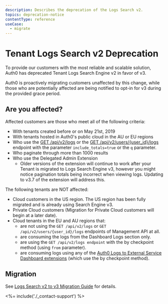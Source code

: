 ```yaml
---
description: Describes the deprecation of the Logs Search v2.
topics: deprecation-notice
contentType: reference
useCase:
  - migrate
---
```

# Tenant Logs Search v2 Deprecation

To provide our customers with the most reliable and scalable solution, Auth0 has deprecated Tenant Logs Search Engine v2 in favor of v3.

Auth0 is proactively migrating customers unaffected by this change, while those who are potentially affected are being notified to opt-in for v3 during the provided grace period.

## Are you affected?

Affected customers are those who meet all of the following criteria:
* With tenants created before or on May 21st, 2019
* With tenants hosted in Auth0's public cloud in the AU or EU regions
* Who use the [GET /api/v2/logs](/api/v2#!/Logs/get_logs) or the [GET /api/v2/users/{user_id}/logs](/api/v2#!/Users/get_logs_by_user) endpoint with the parameter `include_totals=true` or the `q` parameter.
* Who paginate through more than 1000 results
* Who use the Delegated Admin Extension
  * Older versions of the extension will continue to work after your Tenant is migrated to Logs Search Engine v3, however you might notice pagination totals being incorrect when viewing logs. Updating to v3.7 of the extension will address this.

The following tenants are NOT affected:
* Cloud customers in the US region. The US region has been fully migrated and is already using Search Engine v3.
* Private Cloud customers (Migration for Private Cloud customers will begin at a later date).
* Cloud tenants in the EU and AU regions that:
  * are not using the `GET /api/v2/logs` or `GET /api/v2/users/{user_id}/logs` endpoints of Management API at all.
  * are consuming the logs from the Dashboard Logs section only.
  * are using the `GET /api/v2/logs endpoint` with the by checkpoint method (using `from` parameter).
  * are consuming logs using any of the [Auth0 Logs to External Service Dashboard extensions](/extensions#export-auth0-logs-to-an-external-service) (which use the by checkpoint method).
  
## Migration

See [Logs Search v2 to v3 Migration Guide](/product-lifecycle/migration/guides/migrate-logs-v2-v3) for details.

<%= include('./_contact-support') %>
